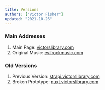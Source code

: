 ```yaml
---
title: Versions
authors: ["Victor Fisher"]
updated: "2021-10-26"
---
```


### Main Addresses

1. Main Page: <a href="https://victorslibrary.com/">victorslibrary.com</a>
2. Original Music: <a href="https://victorslibrary.com/">evilrockmusic.com</a>

### Old Versions

1. Previous Version: [strapi.victorslibrary.com](https://strapi.victorslibrary.com/)
2. Broken Prototype: [nuxt.victorslibrary.com](https://nuxt.victorslibrary.com/)
